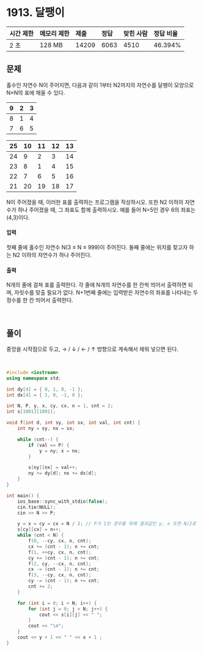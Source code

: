 # 1913. 달팽이

| 시간 제한 | 메모리 제한 | 제출  | 정답 | 맞힌 사람 | 정답 비율 |
| :-------- | :---------- | :---- | :--- | :-------- | :-------- |
| 2 초      | 128 MB      | 14209 | 6063 | 4510      | 46.394%   |

## 문제

홀수인 자연수 N이 주어지면, 다음과 같이 1부터 N2까지의 자연수를 달팽이 모양으로 N×N의 표에 채울 수 있다.

| 9   | 2   | 3   |
| --- | --- | --- |
| 8   | 1   | 4   |
| 7   | 6   | 5   |

| 25  | 10  | 11  | 12  | 13  |
| --- | --- | --- | --- | --- |
| 24  | 9   | 2   | 3   | 14  |
| 23  | 8   | 1   | 4   | 15  |
| 22  | 7   | 6   | 5   | 16  |
| 21  | 20  | 19  | 18  | 17  |

N이 주어졌을 때, 이러한 표를 출력하는 프로그램을 작성하시오. 또한 N2 이하의 자연수가 하나 주어졌을 때, 그 좌표도 함께 출력하시오. 예를 들어 N=5인 경우 6의 좌표는 (4,3)이다.

#### 입력

첫째 줄에 홀수인 자연수 N(3 ≤ N ≤ 999)이 주어진다. 둘째 줄에는 위치를 찾고자 하는 N2 이하의 자연수가 하나 주어진다.

#### 출력

N개의 줄에 걸쳐 표를 출력한다. 각 줄에 N개의 자연수를 한 칸씩 띄어서 출력하면 되며, 자릿수를 맞출 필요가 없다. N+1번째 줄에는 입력받은 자연수의 좌표를 나타내는 두 정수를 한 칸 띄어서 출력한다.

<br/>

## 풀이

중앙을 시작점으로 두고, → / ↓ / ← / ↑ 방향으로 계속해서 채워 넣으면 된다.

<br/>

```c++
#include <iostream>
using namespace std;

int dy[4] = { 0, 1, 0, -1 };
int dx[4] = { 1, 0, -1, 0 };

int N, P, y, x, cy, cx, n = 1, cnt = 2;
int s[1001][1001];

void f(int d, int sy, int sx, int val, int cnt) {
	int ny = sy, nx = sx;

	while (cnt--) {
		if (val == P) {
			y = ny; x = nx;
		}

		s[ny][nx] = val++;
		ny += dy[d]; nx += dx[d];
	}
}

int main() {
	ios_base::sync_with_stdio(false);
	cin.tie(NULL);
	cin >> N >> P;

	y = x = cy = cx = N / 2; // P가 1인 경우를 위해 결과값인 y, x 또한 N/2로 초기화
	s[cy][cx] = n++;
	while (cnt < N) {
		f(0, --cy, cx, n, cnt);
		cx += (cnt - 1); n += cnt;
		f(1, ++cy, cx, n, cnt);
		cy += (cnt - 1); n += cnt;
		f(2, cy, --cx, n, cnt);
		cx -= (cnt - 1); n += cnt;
		f(3, --cy, cx, n, cnt);
		cy -= (cnt - 1); n += cnt;
		cnt += 2;
	}

	for (int i = 0; i < N; i++) {
		for (int j = 0; j < N; j++) {
			cout << s[i][j] << " ";
		}
		cout << "\n";
	}
	cout << y + 1 << " " << x + 1 ;
}
```

<br/>
